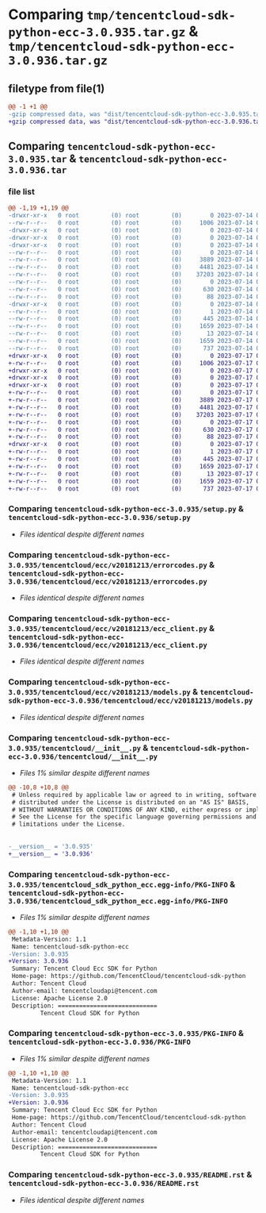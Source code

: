 # Comparing `tmp/tencentcloud-sdk-python-ecc-3.0.935.tar.gz` & `tmp/tencentcloud-sdk-python-ecc-3.0.936.tar.gz`

## filetype from file(1)

```diff
@@ -1 +1 @@
-gzip compressed data, was "dist/tencentcloud-sdk-python-ecc-3.0.935.tar", last modified: Fri Jul 14 00:29:37 2023, max compression
+gzip compressed data, was "dist/tencentcloud-sdk-python-ecc-3.0.936.tar", last modified: Mon Jul 17 00:24:11 2023, max compression
```

## Comparing `tencentcloud-sdk-python-ecc-3.0.935.tar` & `tencentcloud-sdk-python-ecc-3.0.936.tar`

### file list

```diff
@@ -1,19 +1,19 @@
-drwxr-xr-x   0 root         (0) root         (0)        0 2023-07-14 00:29:37.000000 tencentcloud-sdk-python-ecc-3.0.935/
--rw-r--r--   0 root         (0) root         (0)     1006 2023-07-14 00:29:37.000000 tencentcloud-sdk-python-ecc-3.0.935/setup.py
-drwxr-xr-x   0 root         (0) root         (0)        0 2023-07-14 00:29:37.000000 tencentcloud-sdk-python-ecc-3.0.935/tencentcloud/
-drwxr-xr-x   0 root         (0) root         (0)        0 2023-07-14 00:29:37.000000 tencentcloud-sdk-python-ecc-3.0.935/tencentcloud/ecc/
-drwxr-xr-x   0 root         (0) root         (0)        0 2023-07-14 00:29:37.000000 tencentcloud-sdk-python-ecc-3.0.935/tencentcloud/ecc/v20181213/
--rw-r--r--   0 root         (0) root         (0)        0 2023-07-14 00:29:37.000000 tencentcloud-sdk-python-ecc-3.0.935/tencentcloud/ecc/v20181213/__init__.py
--rw-r--r--   0 root         (0) root         (0)     3889 2023-07-14 00:29:37.000000 tencentcloud-sdk-python-ecc-3.0.935/tencentcloud/ecc/v20181213/errorcodes.py
--rw-r--r--   0 root         (0) root         (0)     4481 2023-07-14 00:29:37.000000 tencentcloud-sdk-python-ecc-3.0.935/tencentcloud/ecc/v20181213/ecc_client.py
--rw-r--r--   0 root         (0) root         (0)    37203 2023-07-14 00:29:37.000000 tencentcloud-sdk-python-ecc-3.0.935/tencentcloud/ecc/v20181213/models.py
--rw-r--r--   0 root         (0) root         (0)        0 2023-07-14 00:29:37.000000 tencentcloud-sdk-python-ecc-3.0.935/tencentcloud/ecc/__init__.py
--rw-r--r--   0 root         (0) root         (0)      630 2023-07-14 00:29:37.000000 tencentcloud-sdk-python-ecc-3.0.935/tencentcloud/__init__.py
--rw-r--r--   0 root         (0) root         (0)       88 2023-07-14 00:29:37.000000 tencentcloud-sdk-python-ecc-3.0.935/setup.cfg
-drwxr-xr-x   0 root         (0) root         (0)        0 2023-07-14 00:29:37.000000 tencentcloud-sdk-python-ecc-3.0.935/tencentcloud_sdk_python_ecc.egg-info/
--rw-r--r--   0 root         (0) root         (0)        1 2023-07-14 00:29:37.000000 tencentcloud-sdk-python-ecc-3.0.935/tencentcloud_sdk_python_ecc.egg-info/dependency_links.txt
--rw-r--r--   0 root         (0) root         (0)      445 2023-07-14 00:29:37.000000 tencentcloud-sdk-python-ecc-3.0.935/tencentcloud_sdk_python_ecc.egg-info/SOURCES.txt
--rw-r--r--   0 root         (0) root         (0)     1659 2023-07-14 00:29:37.000000 tencentcloud-sdk-python-ecc-3.0.935/tencentcloud_sdk_python_ecc.egg-info/PKG-INFO
--rw-r--r--   0 root         (0) root         (0)       13 2023-07-14 00:29:37.000000 tencentcloud-sdk-python-ecc-3.0.935/tencentcloud_sdk_python_ecc.egg-info/top_level.txt
--rw-r--r--   0 root         (0) root         (0)     1659 2023-07-14 00:29:37.000000 tencentcloud-sdk-python-ecc-3.0.935/PKG-INFO
--rw-r--r--   0 root         (0) root         (0)      737 2023-07-14 00:29:37.000000 tencentcloud-sdk-python-ecc-3.0.935/README.rst
+drwxr-xr-x   0 root         (0) root         (0)        0 2023-07-17 00:24:11.000000 tencentcloud-sdk-python-ecc-3.0.936/
+-rw-r--r--   0 root         (0) root         (0)     1006 2023-07-17 00:24:11.000000 tencentcloud-sdk-python-ecc-3.0.936/setup.py
+drwxr-xr-x   0 root         (0) root         (0)        0 2023-07-17 00:24:11.000000 tencentcloud-sdk-python-ecc-3.0.936/tencentcloud/
+drwxr-xr-x   0 root         (0) root         (0)        0 2023-07-17 00:24:11.000000 tencentcloud-sdk-python-ecc-3.0.936/tencentcloud/ecc/
+drwxr-xr-x   0 root         (0) root         (0)        0 2023-07-17 00:24:11.000000 tencentcloud-sdk-python-ecc-3.0.936/tencentcloud/ecc/v20181213/
+-rw-r--r--   0 root         (0) root         (0)        0 2023-07-17 00:24:11.000000 tencentcloud-sdk-python-ecc-3.0.936/tencentcloud/ecc/v20181213/__init__.py
+-rw-r--r--   0 root         (0) root         (0)     3889 2023-07-17 00:24:11.000000 tencentcloud-sdk-python-ecc-3.0.936/tencentcloud/ecc/v20181213/errorcodes.py
+-rw-r--r--   0 root         (0) root         (0)     4481 2023-07-17 00:24:11.000000 tencentcloud-sdk-python-ecc-3.0.936/tencentcloud/ecc/v20181213/ecc_client.py
+-rw-r--r--   0 root         (0) root         (0)    37203 2023-07-17 00:24:11.000000 tencentcloud-sdk-python-ecc-3.0.936/tencentcloud/ecc/v20181213/models.py
+-rw-r--r--   0 root         (0) root         (0)        0 2023-07-17 00:24:11.000000 tencentcloud-sdk-python-ecc-3.0.936/tencentcloud/ecc/__init__.py
+-rw-r--r--   0 root         (0) root         (0)      630 2023-07-17 00:24:11.000000 tencentcloud-sdk-python-ecc-3.0.936/tencentcloud/__init__.py
+-rw-r--r--   0 root         (0) root         (0)       88 2023-07-17 00:24:11.000000 tencentcloud-sdk-python-ecc-3.0.936/setup.cfg
+drwxr-xr-x   0 root         (0) root         (0)        0 2023-07-17 00:24:11.000000 tencentcloud-sdk-python-ecc-3.0.936/tencentcloud_sdk_python_ecc.egg-info/
+-rw-r--r--   0 root         (0) root         (0)        1 2023-07-17 00:24:11.000000 tencentcloud-sdk-python-ecc-3.0.936/tencentcloud_sdk_python_ecc.egg-info/dependency_links.txt
+-rw-r--r--   0 root         (0) root         (0)      445 2023-07-17 00:24:11.000000 tencentcloud-sdk-python-ecc-3.0.936/tencentcloud_sdk_python_ecc.egg-info/SOURCES.txt
+-rw-r--r--   0 root         (0) root         (0)     1659 2023-07-17 00:24:11.000000 tencentcloud-sdk-python-ecc-3.0.936/tencentcloud_sdk_python_ecc.egg-info/PKG-INFO
+-rw-r--r--   0 root         (0) root         (0)       13 2023-07-17 00:24:11.000000 tencentcloud-sdk-python-ecc-3.0.936/tencentcloud_sdk_python_ecc.egg-info/top_level.txt
+-rw-r--r--   0 root         (0) root         (0)     1659 2023-07-17 00:24:11.000000 tencentcloud-sdk-python-ecc-3.0.936/PKG-INFO
+-rw-r--r--   0 root         (0) root         (0)      737 2023-07-17 00:24:11.000000 tencentcloud-sdk-python-ecc-3.0.936/README.rst
```

### Comparing `tencentcloud-sdk-python-ecc-3.0.935/setup.py` & `tencentcloud-sdk-python-ecc-3.0.936/setup.py`

 * *Files identical despite different names*

### Comparing `tencentcloud-sdk-python-ecc-3.0.935/tencentcloud/ecc/v20181213/errorcodes.py` & `tencentcloud-sdk-python-ecc-3.0.936/tencentcloud/ecc/v20181213/errorcodes.py`

 * *Files identical despite different names*

### Comparing `tencentcloud-sdk-python-ecc-3.0.935/tencentcloud/ecc/v20181213/ecc_client.py` & `tencentcloud-sdk-python-ecc-3.0.936/tencentcloud/ecc/v20181213/ecc_client.py`

 * *Files identical despite different names*

### Comparing `tencentcloud-sdk-python-ecc-3.0.935/tencentcloud/ecc/v20181213/models.py` & `tencentcloud-sdk-python-ecc-3.0.936/tencentcloud/ecc/v20181213/models.py`

 * *Files identical despite different names*

### Comparing `tencentcloud-sdk-python-ecc-3.0.935/tencentcloud/__init__.py` & `tencentcloud-sdk-python-ecc-3.0.936/tencentcloud/__init__.py`

 * *Files 1% similar despite different names*

```diff
@@ -10,8 +10,8 @@
 # Unless required by applicable law or agreed to in writing, software
 # distributed under the License is distributed on an "AS IS" BASIS,
 # WITHOUT WARRANTIES OR CONDITIONS OF ANY KIND, either express or implied.
 # See the License for the specific language governing permissions and
 # limitations under the License.
 
 
-__version__ = '3.0.935'
+__version__ = '3.0.936'
```

### Comparing `tencentcloud-sdk-python-ecc-3.0.935/tencentcloud_sdk_python_ecc.egg-info/PKG-INFO` & `tencentcloud-sdk-python-ecc-3.0.936/tencentcloud_sdk_python_ecc.egg-info/PKG-INFO`

 * *Files 1% similar despite different names*

```diff
@@ -1,10 +1,10 @@
 Metadata-Version: 1.1
 Name: tencentcloud-sdk-python-ecc
-Version: 3.0.935
+Version: 3.0.936
 Summary: Tencent Cloud Ecc SDK for Python
 Home-page: https://github.com/TencentCloud/tencentcloud-sdk-python
 Author: Tencent Cloud
 Author-email: tencentcloudapi@tencent.com
 License: Apache License 2.0
 Description: ============================
         Tencent Cloud SDK for Python
```

### Comparing `tencentcloud-sdk-python-ecc-3.0.935/PKG-INFO` & `tencentcloud-sdk-python-ecc-3.0.936/PKG-INFO`

 * *Files 1% similar despite different names*

```diff
@@ -1,10 +1,10 @@
 Metadata-Version: 1.1
 Name: tencentcloud-sdk-python-ecc
-Version: 3.0.935
+Version: 3.0.936
 Summary: Tencent Cloud Ecc SDK for Python
 Home-page: https://github.com/TencentCloud/tencentcloud-sdk-python
 Author: Tencent Cloud
 Author-email: tencentcloudapi@tencent.com
 License: Apache License 2.0
 Description: ============================
         Tencent Cloud SDK for Python
```

### Comparing `tencentcloud-sdk-python-ecc-3.0.935/README.rst` & `tencentcloud-sdk-python-ecc-3.0.936/README.rst`

 * *Files identical despite different names*

